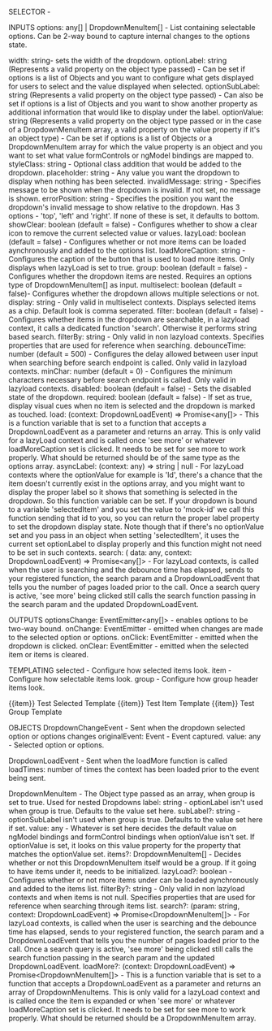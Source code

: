SELECTOR - <verbena-drop-down></verbena-drop-down>

INPUTS
options: any[] | DropdownMenuItem[] - List containing selectable options. Can be 2-way bound to capture internal changes to the options state.

width: string- sets the width of the dropdown.
optionLabel: string (Represents a valid property on the object type passed) - Can be set if options is a list of Objects and you want to configure what gets displayed for users to select and the value displayed when selected.
optionSubLabel: string (Represents a valid property on the object type passed) - Can also be set if options is a list of Objects and you want to show another property as additional information that would like to display under the label.
optionValue: string (Represents a valid property on the object type passed or in the case of a DropdownMenuItem array, a valid property on the value property if it's an object type) - Can be set if options is a list of Objects or a DropdownMenuItem array for which the value property is an object and you want to set what value formControls or ngModel bindings are mapped to.
styleClass: string - Optional class addition that would be added to the dropdown.
placeholder: string - Any value you want the dropdown to display when nothing has been selected.
invalidMessage: string - Specifies message to be shown when the dropdown is invalid. If not set, no message is shown.
errorPosition: string - Specifies the position you want the dropdown's invalid message to show relative to the dropdown. Has 3 options - 'top', 'left' and 'right'. If none of these is set, it defaults to bottom.
showClear: boolean (default = false) - Configures whether to show a clear icon to remove the current selected value or values.
lazyLoad: boolean (default = false) - Configures whether or not more items can be loaded aynchronously and added to the options list.
loadMoreCaption: string - Configures the caption of the button that is used to load more items. Only displays when lazyLoad is set to true.
group: boolean (default = false) - Configures whether the dropdown items are nested. Requires an options type of DropdownMenuItem[] as input.
multiselect: boolean (default = false)- Configures whether the dropdown allows multiple selections or not.
display: string - Only valid in multiselect contexts. Displays selected items as a chip. Default look is comma seperated.
filter: boolean (default = false) - Configures whether items in the dropdown are searchable, in a lazyload context, it calls a dedicated function 'search'. Otherwise it performs string based search.
filterBy: string - Only valid in non lazyload contexts. Specifies properties that are used for reference when searching.
debounceTime: number (default = 500) - Configures the delay allowed between user input when searching before search endpoint is called. Only valid in lazyload contexts.
minChar: number (default = 0) - Configures the minimum characters necessary before search endpoint is called. Only valid in lazyload contexts.
disabled: boolean (default = false) - Sets the disabled state of the dropdown.
required: boolean (default = false) - If set as true, display visual cues when no item is selected and the dropdown is marked as touched.
load: (context: DropdownLoadEvent) => Promise<any[]> - This is a function variable that is set to a function that accepts a DropdownLoadEvent as a parameter and returns an array. This is only valid for a lazyLoad context and is called once 'see more' or whatever loadMoreCaption set is clicked. It needs to be set for see more to work properly. What should be returned should be of the same type as the options array.
asyncLabel: (context: any) => string | null - For lazyLoad contexts where the optionValue for example is 'Id', there's a chance that the item doesn't currently exist in the options array, and you might want to display the proper label so it shows that something is selected in the dropdown. So this function variable can be set. If your dropdown is bound to a variable 'selectedItem' and you set the value to 'mock-id' we call this function sending that id to you, so you can return the proper label property to set the dropdown display state. Note though that if there's no optionValue set and you pass in an object when setting 'selectedItem', it uses the current set optionLabel to display properly and this function might not need to be set in such contexts.
search: ( data: any, context: DropdownLoadEvent) => Promise<any[]> - For lazyLoad contexts, is called when the user is searching and the debounce time has elapsed, sends to your registered function, the search param and a DropdownLoadEvent that tells you the number of pages loaded prior to the call. Once a search query is active, 'see more' being clicked still calls the search function passing in the search param and the updated DropdownLoadEvent.

OUTPUTS
optionsChange: EventEmitter<any[]> - enables options to be two-way bound.
onChange: EventEmitter<DropdownChangeEvent> - emitted when changes are made to the selected option or options.
onClick: EventEmitter<Event> - emitted when the dropdown is clicked.
onClear: EventEmitter<Event> - emitted when the selected item or items is cleared.

TEMPLATING
selected - Configure how selected items look.
item - Configure how selectable items look.
group - Configure how group header items look.

<ng-template let-item vTemplate="selected">
    {{item}} Test Selected Template
  </ng-template>
  <ng-template let-item vTemplate="item">
    {{item}} Test Item Template
  </ng-template>
  <ng-template let-item vTemplate="group">
    {{item}} Test Group Template
  </ng-template>

OBJECTS
DropdownChangeEvent - Sent when the dropdown selected option or options changes
originalEvent: Event - Event captured.
value: any - Selected option or options.

DropdownLoadEvent - Sent when the loadMore function is called
loadTimes: number of times the context has been loaded prior to the event being sent.

DropdownMenuItem - The Object type passed as an array, when group is set to true. Used for nested Dropdowns
label: string - optionLabel isn't used when group is true. Defaults to the value set here.
subLabel?: string - optionSubLabel isn't used when group is true. Defaults to the value set here if set.
value: any - Whatever is set here decides the default value on ngModel bindings and formControl bindings when optionValue isn't set. If optionValue is set, it looks on this value property for the property that matches the optionValue set.
items?: DropdownMenuItem[] - Decides whether or not this DropdownMenuItem itself would be a group. If it going to have items under it, needs to be initialized.
lazyLoad?: boolean - Configures whether or not more items under can be loaded aynchronously and added to the items list.
filterBy?: string - Only valid in non lazyload contexts and when items is not null. Specifies properties that are used for reference when searching through items list.
search?: (param: string, context: DropdownLoadEvent) => Promise<DropdownMenuItem[]> - For lazyLoad contexts, is called when the user is searching and the debounce time has elapsed, sends to your registered function, the search param and a DropdownLoadEvent that tells you the number of pages loaded prior to the call. Once a search query is active, 'see more' being clicked still calls the search function passing in the search param and the updated DropdownLoadEvent.
loadMore?: (context: DropdownLoadEvent) => Promise<DropdownMenuItem[]> - This is a function variable that is set to a function that accepts a DropdownLoadEvent as a parameter and returns an array of DropdownMenuItems. This is only valid for a lazyLoad context and is called once the item is expanded or when 'see more' or whatever loadMoreCaption set is clicked. It needs to be set for see more to work properly. What should be returned should be a DropdownMenuItem array.
